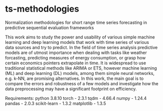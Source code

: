 # ts-methodologies
Normalization methodologies for short range time series forecasting in predictive sequential evaluation frameworks

This work aims to study the power and usability of various simple machine learning and
deep learning models that work with time series of various data sources and try to
predict. In the field of time series analysis predictive models are of utmost importance
when dealing with tasks like weather forcasting, predicting measures of energy
consumption, or grasp how certain economics pointers extrapolate in time. It is
widespread to use traditional statistical methods like ARIMA or ETS, however machine
learning (ML) and deep learning (DL) models, among them simple neural networks, e.g.
k-NN, are promising alternatives. In this work, the main goal is to compare the errors
and robustness of a few models and investigate how the data preprocessing may have a
significant footprint on efficiency.

Requirements:
python 3.8.10
torch - 2.3.1
tqdm - 4.66.4
numpy - 1.24.4
pandas - 2.0.3
scikit-learn - 1.3.2
matplotlib - 1.3.5
